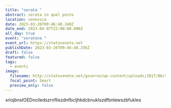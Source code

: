 ```yaml
---
title: "serata "
abstract: serata in quel posto
location: venessia
date: 2023-03-26T09:46:48.240Z
date_end: 2023-04-07T22:00:00.000Z
all_day: true
event: "seratona "
event_url: https://statoveneto.net
publishDate: 2023-03-26T09:46:48.256Z
draft: false
featured: false
tags:
  - eventi
image:
  filename: http://statoveneto.net/governo/wp-content/uploads/2017/06/stato-veneto-venetie-1.jpg
  focal_point: Smart
  preview_only: false
---
```

s﻿riojbnsIOEDnciledszrnfliszdnfbcljhkdcbnuklszdfbnlewszbfukles
